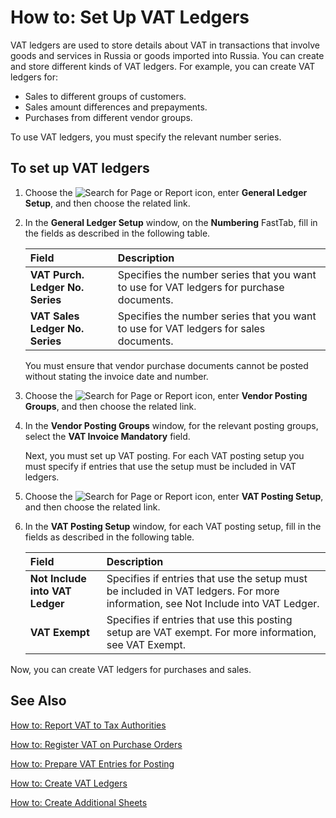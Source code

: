 # How to: Set Up VAT Ledgers

VAT ledgers are used to store details about VAT in transactions that involve goods and services in Russia or goods imported into Russia. You can create and store different kinds of VAT ledgers. For example, you can create VAT ledgers for: 

- Sales to different groups of customers.
- Sales amount differences and prepayments.
- Purchases from different vendor groups. 

To use VAT ledgers, you must specify the relevant number series.

 

## To set up VAT ledgers 

1. Choose the ![Search for Page or Report](search-icon.png) icon, enter **General Ledger Setup**, and then choose the related link.

2. In the **General Ledger Setup** window, on the **Numbering** FastTab, fill in the fields as described in the following table.

   | Field                            | Description                                                  |
   | :------------------------------- | :----------------------------------------------------------- |
   | **VAT Purch. Ledger No. Series** | Specifies the number series that you want to use for VAT ledgers for purchase documents. |
   | **VAT Sales Ledger No. Series**  | Specifies the number series that you want to use for VAT ledgers for sales documents. |

   You must ensure that vendor purchase documents cannot be posted without stating the invoice date and number.

3. Choose the ![Search for Page or Report](search-icon.png) icon, enter **Vendor Posting Groups**, and then choose the related link.

4. In the **Vendor Posting Groups** window, for the relevant posting groups, select the **VAT Invoice Mandatory** field.

   Next, you must set up VAT posting. For each VAT posting setup you must specify if entries that use the setup must be included in VAT ledgers.

5. Choose the ![Search for Page or Report](search-icon.png) icon, enter **VAT Posting Setup**, and then choose the related link.

6. In the **VAT Posting Setup** window, for each VAT posting setup, fill in the fields as described in the following table.

   | Field                           | Description                                                  |
   | :------------------------------ | :----------------------------------------------------------- |
   | **Not Include into VAT Ledger** | Specifies if entries that use the setup must be included in VAT ledgers. For more information, see Not Include into VAT Ledger. |
   | **VAT Exempt**                  | Specifies if entries that use this posting setup are VAT exempt. For more information, see VAT Exempt. |

 

Now, you can create VAT ledgers for purchases and sales.

 

## See Also 

[How to: Report VAT to Tax Authorities](../../finance-how-report-vat)

[How to: Register VAT on Purchase Orders](How-to-Register-VAT-on-Purchase-Orders.md)

[How to: Prepare VAT Entries for Posting](How-to-Prepare-VAT-Entries-for-Posting.md)

[How to: Create VAT Ledgers](How-to-Create-VAT-Ledgers.md)

[How to: Create Additional Sheets](How-to-Create-Additional-Sheets.md)
